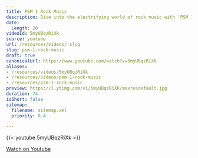 ```yaml
---
title: PSM 1 Rock Music
description: Dive into the electrifying world of rock music with 'PSM 1 Rock Music'! Discover iconic riffs, legendary bands, and the genre's vibrant history.
date:
  Length: 20
videoId: 5myUBqzRiXk
source: youtube
url: /resources/videos/:slug
slug: psm-1-rock-music
draft: true
canonicalUrl: https://www.youtube.com/watch?v=5myUBqzRiXk
aliases:
- /resources/videos/5myUBqzRiXk
- /resources/videos/psm-1-rock-music
- /resources/psm-1-rock-music
preview: https://i.ytimg.com/vi/5myUBqzRiXk/maxresdefault.jpg
duration: 74
isShort: false
sitemap:
  filename: sitemap.xml
  priority: 0.4

---
```

{{< youtube 5myUBqzRiXk >}} 
  
 [Watch on Youtube](https://www.youtube.com/watch?v=5myUBqzRiXk)
